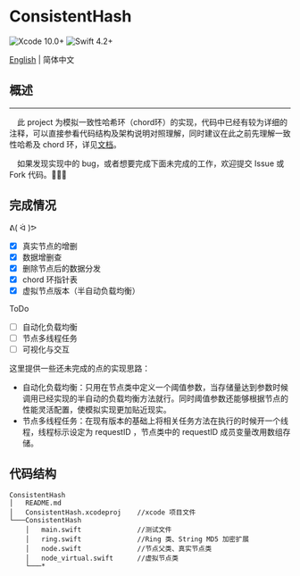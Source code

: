 # ConsistentHash
![Xcode 10.0+](https://img.shields.io/badge/Xcode-10.0%2B-blue.svg)
![Swift 4.2+](https://img.shields.io/badge/Swift-4.2%2B-orange.svg)

[English](https://github.com/Mclarenyang/ConsistentHash/blob/master/README.md) | 简体中文

## 概述
---
&emsp;此 project 为模拟一致性哈希环（chord环）的实现，代码中已经有较为详细的注释，可以直接参看代码结构及架构说明对照理解，同时建议在此之前先理解一致性哈希及 chord 环，详见[文档](https://github.com/dmclNewbee302/DMCL-2018)。

&emsp;如果发现实现中的 bug，或者想要完成下面未完成的工作，欢迎提交 Issue 或 Fork 代码。🙋🙋‍♂️

## 完成情况
ᕕ( ᐛ )ᕗ
- [x] 真实节点的增删
- [x] 数据增删查
- [x] 删除节点后的数据分发
- [x] chord 环指针表
- [x] 虚拟节点版本（半自动负载均衡）

ToDo
- [ ] 自动化负载均衡
- [ ] 节点多线程任务
- [ ] 可视化与交互

这里提供一些还未完成的点的实现思路：
- 自动化负载均衡：只用在节点类中定义一个阈值参数，当存储量达到参数时候调用已经实现的半自动的负载均衡方法就行。同时阈值参数还能够根据节点的性能灵活配置，使模拟实现更加贴近现实。
- 节点多线程任务：在现有版本的基础上将相关任务方法在执行的时候开一个线程，线程标示设定为 requestID ，节点类中的 requestID 成员变量改用数组存储。

## 代码结构
```
ConsistentHash
│   README.md
│   ConsistentHash.xcodeproj    //xcode 项目文件
└───ConsistentHash
    │   main.swift              //测试文件
    │   ring.swift              //Ring 类、String MD5 加密扩展
    │   node.swift              //节点父类、真实节点类
    │   node_virtual.swift      //虚拟节点类
    └───*
```
